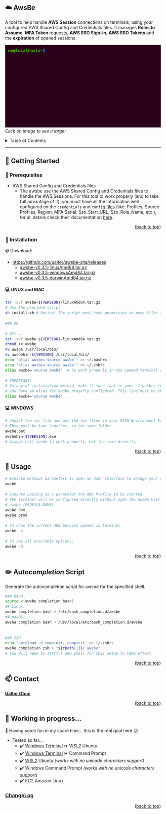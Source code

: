 <div id="top"></div>

## :cloud: **AwsBe**

A tool to help handle **AWS Session** connections on terminals, using your configured AWS Shared Config and Credentials files. It manages **Roles to Assume**, **MFA Token** requests, **AWS SSO Sign-in**, **AWS SSO Tokens** and the **expiration** of opened sessions.

![AwsBe](./docs/img/gif_04.gif)
*Click on image to see it larger*

<!-- TABLE OF CONTENTS -->
<details>
  <summary>Table of Contents</summary>
  <ol>
    <li>
      <a href="#pushpin-getting-started">Getting Started</a>
      <ul>
        <li><a href="#hammer-prerequisites">Prerequisites</a></li>
        <li>
          <a href="#floppy_disk-installation">Installation</a>
          <ul>
            <li><a href="#computer-linux">Linux</a></li>
            <li><a href="#computer-windows">Windows</a></li>
          </ul>
        </li>
      </ul>
    </li>
    <li><a href="#running-usage">Usage</a></li>
    <li><a href="#pencil2-autocompletion-script"> Autocompletion Script</a>
    <li><a href="#mailbox-contact">Contact</a></li>
    <li><a href="#construction-working-in-progress">WIP</a>
      <ul>
        <li><a href="#changelog">ChangeLog</a></li>
      </ul>
    </li>
  </ol>
</details>

---

## :pushpin: **Getting Started**

### :hammer: **Prerequisites**
- AWS Shared Config and Credentials files
  - The awsbe use the AWS Shared Config and Credentials files to handle the AWS Sessions. For this tool to work properly (and to take full advantage of it), you must have all the information well configured on the ```credentials``` and ```config``` [files](https://docs.aws.amazon.com/sdkref/latest/guide/file-format.html) (like: Profiles, Source Profiles, Region, MFA Serial, Sso_Start_URL, Sso_Role_Name, etc.), for all details check their documentation [here](https://docs.aws.amazon.com/sdkref/latest/guide/creds-config-files.html).
<p align="right">(<a href="#top">back to top</a>)</p>

### :floppy_disk: **Installation**

:cd: Download:
- https://github.com/ualter/awsbe-site/releases
  - [awsbe-v0.3.5-linuxAmd64.tar.gz](https://github.com/ualter/awsbe-site/releases/download/v0.3.5/awsbe-v0.3.5-linuxAmd64.tar.gz)
  - [awsbe-v0.3.5-windowsAmd64.tar.gz](https://github.com/ualter/awsbe-site/releases/download/v0.3.5/awsbe-v0.3.5-windowsAmd64.tar.gz)
  - [awsbe-v0.3.5-darwinAmd64.tar.gz](https://github.com/ualter/awsbe-site/releases/download/v0.3.5/awsbe-v0.3.5-darwinAmd64.tar.gz)

#### :computer: **LINUX** and **MAC**
```bash
tar -xvf awsbe-${VERSION}-linuxAmd64.tar.gz 
# Use the provided script
sh install.sh # Notice! The script must have permission to move files to folder /usr/local/bin

### OR

# DIY...
tar -xvf awsbe-${VERSION}-linuxAmd64.tar.gz
chmod +x awsbe
mv awsbe /usr/local/bin/
mv awsbebin-${VERSION} /usr/local/bin/
echo "alias awsbe='source awsbe'" >> ~/.bashrc
echo "alias awsbe='source awsbe'" >> ~/.zshrc
alias awsbe='source awsbe'  # To work properly in the opened terminal already

# IMPORTANT! 
# In any of installation method, make it sure that in your ~/.bashrc (or ~/.zshrc) file
# you have an alias for awsbe properly configured. This line must be there:
alias awsbe='source awsbe'

```

#### :computer: **WINDOWS**
```bash
# Unpack the tar file and put the two files in your PATH Environment Variable
# They must be kept together, in the same folder
awsbe.bat
awsbebin-${VERSION}.exe
# Always call awsbe to work properly, not the .exe directly
```
<p align="right">(<a href="#top">back to top</a>)</p>

## :running: **Usage**
```bash
# Execute without parameters to open an User Interface to manage your AWS Sessions:
awsbe

# Execute passing as a parameter the AWS Profile to be started
# The terminal will be configured directly without open the AwsBe User Interface
# awsbe [PROFILE-NAME]
awsbe dev
awsbe prod

# To show the current AWS Session opened in terminal 
awsbe -s

# To see all available options:
awsbe -h
```
<p align="right">(<a href="#top">back to top</a>)</p>

## :pencil2: **Auto*completion* Script**
Generate the autocompletion script for awsbe for the specified shell.
```bash
### BASH
source <(awsbe completion bash)
## Linux:
awsbe completion bash > /etc/bash_completion.d/awsbe
## macOS:
awsbe completion bash > /usr/local/etc/bash_completion.d/awsbe


### ZSH
echo "autoload -U compinit; compinit" >> ~/.zshrc
awsbe completion zsh > "${fpath[1]}/_awsbe"
# You will need to start a new shell for this setup to take effect.

```
<p align="right">(<a href="#top">back to top</a>)</p>

## :mailbox: **Contact**
**[Ualter Otoni](https://github.com/ualter)**
<p align="right">(<a href="#top">back to top</a>)</p>


## :construction: **Working in progress...**

:construction_worker: Having some fun in my spare time...  this is the real goal here :stuck_out_tongue_winking_eye:
- Tested so far...
  - :heavy_check_mark: [Windows Terminal](https://www.microsoft.com/en-us/p/windows-terminal/9n0dx20hk701#activetab=pivot:overviewtab) :fast_forward: WSL2 Ubuntu
  - :heavy_check_mark: [Windows Terminal](https://www.microsoft.com/en-us/p/windows-terminal/9n0dx20hk701#activetab=pivot:overviewtab) :fast_forward: Command Prompt
  - :heavy_check_mark: [WSL2](https://docs.microsoft.com/en-us/windows/wsl/about) Ubuntu *(works with no unicode characters support)*
  - :heavy_check_mark: Windows Command Prompt *(works with no unicode characters support)*
  - :heavy_check_mark: EC2 Amazon Linux

### [**ChangeLog**](./CHANGELOG.md)
<p align="right">(<a href="#top">back to top</a>)</p>
